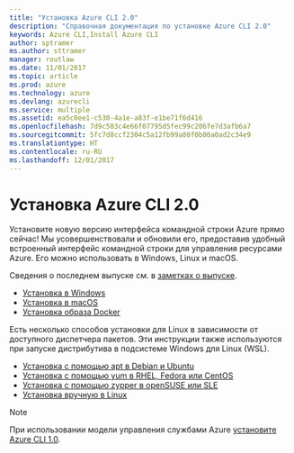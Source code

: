 ```yaml
---
title: "Установка Azure CLI 2.0"
description: "Справочная документация по установке Azure CLI 2.0"
keywords: Azure CLI,Install Azure CLI
author: sptramer
ms.author: sttramer
manager: routlaw
ms.date: 11/01/2017
ms.topic: article
ms.prod: azure
ms.technology: azure
ms.devlang: azurecli
ms.service: multiple
ms.assetid: ea5c0ee1-c530-4a1e-a83f-e1be71f6d416
ms.openlocfilehash: 7d9c503c4e66f07795d5fec99c206fe7d3afb6a7
ms.sourcegitcommit: 5fc7d8ccf2304c5a12fb99a80f0b00a0ad2c34e9
ms.translationtype: HT
ms.contentlocale: ru-RU
ms.lasthandoff: 12/01/2017
---
```

# <a name="install-azure-cli-20"></a>Установка Azure CLI 2.0

Установите новую версию интерфейса командной строки Azure прямо сейчас!
Мы усовершенствовали и обновили его, предоставив удобный встроенный интерфейс командной строки для управления ресурсами Azure.
Его можно использовать в Windows, Linux и macOS.

Сведения о последнем выпуске см. в [заметках о выпуске](release-notes-azure-cli.md).

* [Установка в Windows](install-azure-cli-windows.md)
* [Установка в macOS](install-azure-cli-macos.md)
* [Установка образа Docker](install-azure-cli-docker.md)

Есть несколько способов установки для Linux в зависимости от доступного диспетчера пакетов. Эти инструкции также используются при запуске дистрибутива в подсистеме Windows для Linux (WSL).

* [Установка с помощью apt в Debian и Ubuntu](install-azure-cli-apt.md)
* [Установка с помощью yum в RHEL, Fedora или CentOS](install-azure-cli-yum.md)
* [Установка с помощью zypper в openSUSE или SLE](install-azure-cli-zypper.md)
* [Установка вручную в Linux](install-azure-cli-linux.md)

> [!NOTE]
> При использовании модели управления службами Azure [установите Azure CLI 1.0](/azure/cli-install-nodejs).

